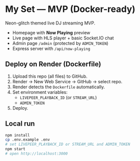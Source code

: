 # My Set — MVP (Docker-ready)

Neon-glitch themed live DJ streaming MVP.

- Homepage with **Now Playing** preview
- Live page with HLS player + basic Socket.IO chat
- Admin page `/admin` (protected by `ADMIN_TOKEN`)
- Express server with `/api/now-playing`

## Deploy on Render (Dockerfile)

1. Upload this repo (all files) to GitHub.
2. Render → New Web Service → GitHub → select repo.
3. Render detects the `Dockerfile` automatically.
4. Set environment variables:
   - `LIVEPEER_PLAYBACK_ID` (or `STREAM_URL`)
   - `ADMIN_TOKEN`
5. Deploy.

## Local run

```bash
npm install
cp .env.example .env
# set LIVEPEER_PLAYBACK_ID or STREAM_URL and ADMIN_TOKEN
npm start
# open http://localhost:3000
```